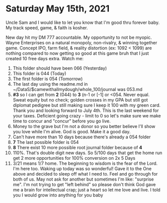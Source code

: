 # Saturday May 15th, 2021



Uncle Sam and I would like to let you know that I'm good thru forever baby. My track speed, game, & faith is kosher.

New day hit my DM 777 accountable. My opportunity to not be myopic. Wayne Enterprises on a natural monopoly, non-rivalry, & winning together game. Concept IPO, farm field, & reality distortion (ex: 1092 < 1099) are nothing compared to now getting so good at this game bruh that I just created 10 free days extra. Watch me:
1) This folder should have been 066 (Yesterday)
2) This folder is 044 (Today)
3) The first folder is 054 (Tomorrow)
4) The last day using the readme.md in ~/DataS/$camewithallmydough/whole_100/journal was 053.md
5) **#3** so I can get from **2** (044) to **3** (n-1 or [-1] or <054. Never equal. Sweat equity but no check; golden crosses in my GPA but still got diplomat pedigree but still making sure I keep it 100 with my green card. Thank you and looking forward to July 4th. This is the last weekend for your taxes. Deficient going crazy - limit to 0 so let's make sure we make time to concur and "concur" before you go live.
6) Money to the grave but I'm not a donor so you better believe I'll show you love while I'm alive. God is good. Make it a good day.
7) Can't have more than 10 days because there's already a 054 folder
8) **7** The last possible folder is 054
9) **8** There exist 10 more possible root journal folder because of **4**
10) 110%. That's double digit new days. So 5/100 days that get the home run get 2 more opportunities for 100% conversion on 2x 5 Days
11) 3/21 means 1/7 home. The beginning to wisdom is the fear of the Lord. I'm here too. Waking up today was so wonderful! Gave it to the One above and decided to sleep off what I need to. Feel and go through for both of us. May not ask for another but sometimes I'm like: "surprise me". I'm not trying to get "left behind" so please don't think God gave me a brain for intellectual crap; just a heart so let me love and live. I told you I would grow into anything for you baby

